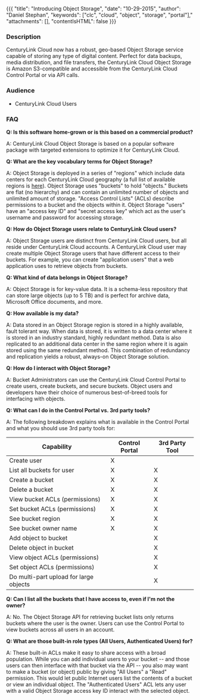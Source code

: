 {{{
  "title": "Introducing Object Storage",
  "date": "10-29-2015",
  "author": "Daniel Stephan",
  "keywords": ["clc", "cloud", "object", "storage", "portal"],"
  "attachments": [],
  "contentIsHTML": false
}}}

### Description
CenturyLink Cloud now has a robust, geo-based Object Storage service capable of storing any type of digital content. Perfect for data backups, media distribution, and file transfers, the CenturyLink Cloud Object Storage is Amazon S3-compatible and accessible from the CenturyLink Cloud Control Portal or via API calls.

### Audience
* CenturyLink Cloud Users

### FAQ
**Q: Is this software home-grown or is this based on a commercial product?**

A: CenturyLink Cloud Object Storage is based on a popular software package with targeted extensions to optimize it for CenturyLink Cloud.

**Q: What are the key vocabulary terms for Object Storage?**

A: Object Storage is deployed in a series of "regions" which include data centers for each CenturyLink Cloud geography (a full list of available regions is [here](object-storage-regions-and-service-points.md)). Object Storage uses "buckets" to hold "objects." Buckets are flat (no hierarchy) and can contain an unlimited number of objects and unlimited amount of storage. "Access Control Lists" (ACLs) describe permissions to a bucket and the objects within it. Object Storage "users" have an "access key ID" and "secret access key" which act as the user's username and password for accessing storage.

**Q: How do Object Storage users relate to CenturyLink Cloud users?**

A: Object Storage users are distinct from CenturyLink Cloud users, but all reside under CenturyLink Cloud accounts. A CenturyLink Cloud user may create multiple Object Storage users that have different access to their buckets. For example, you can create "application users" that a web application uses to retrieve objects from buckets.

**Q: What kind of data belongs in Object Storage?**

A: Object Storage is for key-value data. It is a schema-less repository that can store large objects (up to 5 TB) and is perfect for archive data, Microsoft Office documents, and more.

**Q: How available is my data?**

A: Data stored in an Object Storage region is stored in a highly available, fault tolerant way. When data is stored, it is written to a data center where it is stored in an industry standard, highly redundant method. Data is also replicated to an additional data center in the same region where it is again stored using the same redundant method. This combination of redundancy and replication yields a robust, always-on Object Storage solution.

**Q: How do I interact with Object Storage?**

A: Bucket Administrators can use the CenturyLink Cloud Control Portal to create users, create buckets, and secure buckets. Object users and developers have their choice of numerous best-of-breed tools for interfacing with objects.

**Q: What can I do in the Control Portal vs. 3rd party tools?**

A: The following breakdown explains what is available in the Control Portal and what you should use 3rd party tools for:

**Capability**|**Control Portal**|**3rd Party Tool**
--------------|------------------|------------------
Create user|X|
List all buckets for user|X|X
Create a bucket|X|X
Delete a bucket|X|X
View bucket ACLs (permissions)|X|X
Set bucket ACLs (permissions)|X|X
See bucket region|X|X
See bucket owner name|X|X
Add object to bucket||X
Delete object in bucket||X
View object ACLs (permissions)||X
Set object ACLs (permissions)||X
Do multi-part upload for large objects||X

**Q: Can I list all the buckets that I have access to, even if I'm not the owner?**

A: No. The Object Storage API for retrieving bucket lists only returns buckets where the user is the owner. Users can use the Control Portal to view buckets across all users in an account.

**Q: What are those built-in role types (All Users, Authenticated Users) for?**

A: These built-in ACLs make it easy to share access with a broad population. While you can add individual users to your bucket -- and those users can then interface with that bucket via the API -- you also may want to make a bucket (or object) public by giving "All Users" a "Read" permission. This would let public Internet users list the contents of a bucket or view an individual object. The "Authenticated Users" ACL lets any user with a valid Object Storage access key ID interact with the selected object.
